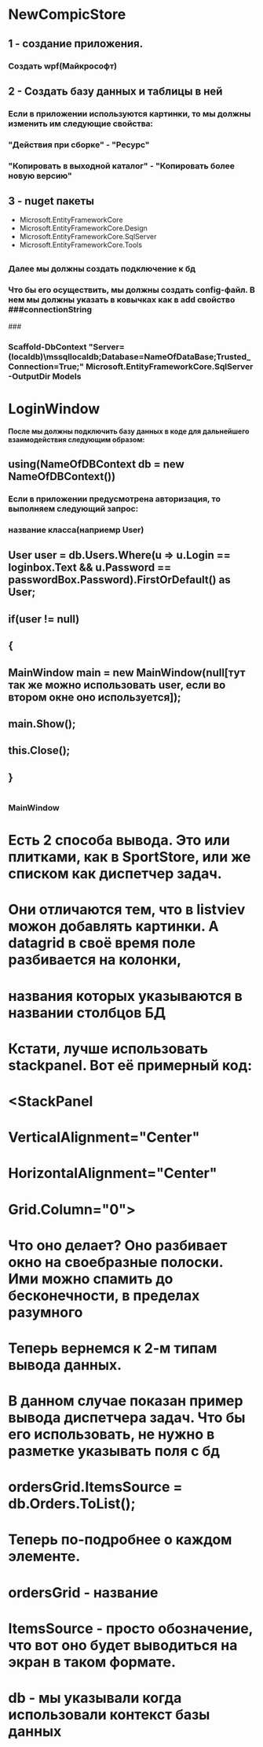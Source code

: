 # NewCompicStore
## 1 - создание приложения.
### Создать wpf(Майкрософт)
## 2 - Создать базу данных и таблицы в ней
### Если в приложении используются картинки, то мы должны изменить им следующие свойства:
### "Действия при сборке" - "Ресурс"
### "Копировать в выходной каталог" - "Копировать более новую версию"
## 3 - nuget пакеты
* Microsoft.EntityFrameworkCore
* Microsoft.EntityFrameworkCore.Design
* Microsoft.EntityFrameworkCore.SqlServer
* Microsoft.EntityFrameworkCore.Tools
##
### Далее мы должны создать подключение к бд
### Что бы его осуществить, мы должны создать config-файл. В нем мы должны указать в ковычках как в add свойство ###connectionString
###<connectionStrings>
<add
		name="LocalDBConnection"
		connectionString="Server=(localdb)\mssqllocaldb;Database=NameDB;Trusted_Connection=True;"
		providerName="System.Data.SqlClient"/>
</connectionStrings>


### Scaffold-DbContext "Server=(localdb)\mssqllocaldb;Database=NameOfDataBase;Trusted_Connection=True;" Microsoft.EntityFrameworkCore.SqlServer -OutputDir Models


# LoginWindow


#### После мы должны подключить базу данных в коде для дальнейшего взаимодействия следующим образом:
## using(NameOfDBContext db = new NameOfDBContext())
### Если в приложении предусмотрена авторизация, то выполняем следующий запрос:
### название класса(наприемр User)
##
## User user = db.Users.Where(u => u.Login == loginbox.Text && u.Password == passwordBox.Password).FirstOrDefault() as User;
##
## if(user != null)
## {
##	MainWindow main = new MainWindow(null[тут так же можно использовать user, если во втором окне оно используется]);
##   main.Show();
##   this.Close();
## }
#
### MainWindow 
#
# Есть 2 способа вывода. Это или плитками, как в SportStore, или же списком как диспетчер задач. 
# Они отличаются тем, что в listviev можон добавлять картинки. А datagrid в своё время поле разбивается на колонки, 
# названия которых указываются в названии столбцов БД
#
# Кстати, лучше использовать stackpanel. Вот её примерный код:
#
#
# <StackPanel
#                        VerticalAlignment="Center"
#                        HorizontalAlignment="Center"
#                        Grid.Column="0">
#
# </StaclPanel>
#
# Что оно делает? Оно разбивает окно на своебразные полоски. Ими можно спамить до бесконечности, в пределах разумного
#
# Теперь вернемся к 2-м типам вывода данных.
#
#					 <Grid Background="Lavender">
#                        <DataGrid Grid.Row="1" x:Name="ordersGrid" AutoGenerateColumns="True" IsReadOnly="True"/>
#                    </Grid>
#
# В данном случае показан пример вывода диспетчера задач. Что бы его использовать, не нужно в разметке указывать поля с бд
#
# ordersGrid.ItemsSource = db.Orders.ToList();
#
# Теперь по-подробнее о каждом элементе. 
# ordersGrid - название 
# ItemsSource - просто обозначение, что вот оно будет выводиться на экран в таком формате.
# db - мы указывали когда использовали контекст базы данных
#
#

